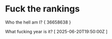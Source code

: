 # Fuck the rankings

Who the hell am I?
{ 36658638 }

What fucking year is it?
[ 2025-06-20T19:50:00Z ]
